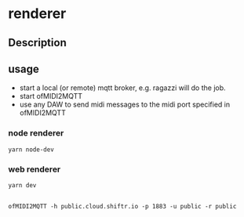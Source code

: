 # renderer

## Description

## usage
* start a local (or remote) mqtt broker, e.g. ragazzi will do the job.
* start ofMIDI2MQTT
* use any DAW to send midi messages to the midi port specified in ofMIDI2MQTT

### node renderer
`yarn node-dev`

### web renderer
`yarn dev`


##
` ofMIDI2MQTT -h public.cloud.shiftr.io -p 1883 -u public -r public `